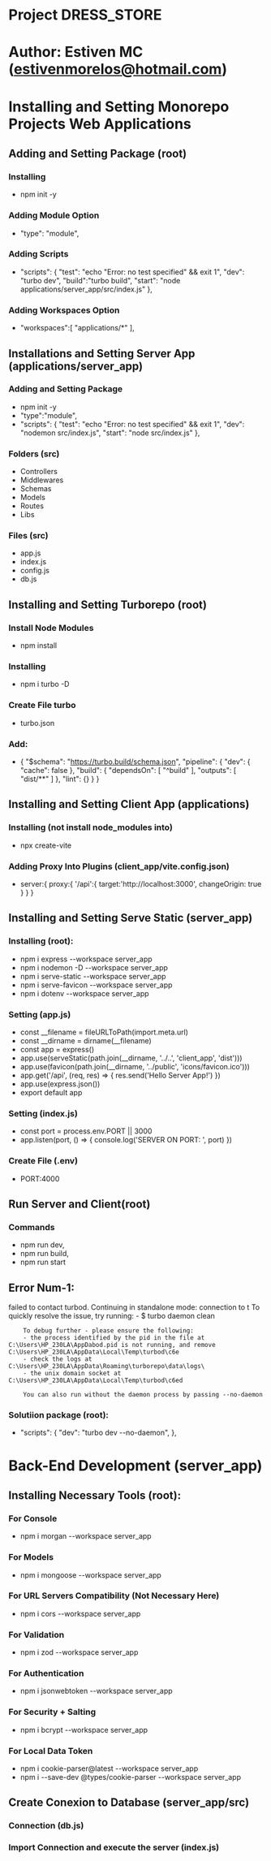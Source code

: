 # Project DRESS_STORE
# Author: Estiven MC (estivenmorelos@hotmail.com)

# Installing and Setting Monorepo Projects Web Applications

## Adding and Setting Package (root)
### Installing
- npm init -y
### Adding Module Option
- "type": "module",
### Adding Scripts 
- "scripts": {
    "test": "echo \"Error: no test specified\" && exit 1",
    "dev": "turbo dev",
    "build":"turbo build",
    "start": "node applications/server_app/src/index.js"
  },
### Adding Workspaces Option
-  "workspaces":[
    "applications/*"
  ],


## Installations and Setting Server App (applications/server_app)
### Adding and Setting Package
- npm init -y
- "type":"module",
- "scripts": {
    "test": "echo \"Error: no test specified\" && exit 1",
    "dev": "nodemon src/index.js",
    "start": "node src/index.js"
  },
### Folders (src)
- Controllers
- Middlewares
- Schemas
- Models
- Routes
- Libs
### Files (src)
- app.js
- index.js
- config.js
- db.js

## Installing and Setting Turborepo (root)
### Install Node Modules
- npm install
### Installing
- npm i turbo -D
### Create File turbo
- turbo.json
### Add:
- {
    "$schema": "https://turbo.build/schema.json",
    "pipeline": {
        "dev": {
            "cache": false
        },
        "build": {
            "dependsOn": [
                "^build"
            ],
            "outputs": [
                "dist/**"
            ]
        },
        "lint": {}
    }
}

## Installing and Setting Client App (applications)
### Installing (not install node_modules into)
- npx create-vite
### Adding Proxy Into Plugins (client_app/vite.config.json)
-  server:{
    proxy:{
      '/api':{
        target:'http://localhost:3000',
        changeOrigin: true
      }
    }
  }


## Installing and Setting Serve Static (server_app)
### Installing (root):
- npm i express --workspace server_app
- npm i nodemon -D --workspace server_app
- npm i serve-static --workspace server_app
- npm i serve-favicon --workspace server_app
- npm i dotenv --workspace server_app
### Setting (app.js)
- const __filename = fileURLToPath(import.meta.url)
- const __dirname = dirname(__filename)
- const app = express()
- app.use(serveStatic(path.join(__dirname, '../..', 'client_app', 'dist')))
- app.use(favicon(path.join(__dirname, '../public', 'icons/favicon.ico')))
- app.get('/api', (req, res) => {
    res.send('Hello Server App!')
})
- app.use(express.json())
- export default app
### Setting (index.js)
- const port = process.env.PORT || 3000
- app.listen(port, () => {
    console.log('SERVER ON PORT: ', port)
})
### Create File (.env)
- PORT:4000


## Run Server and Client(root)
### Commands
- npm run dev, 
- npm run build,
- npm run start

## Error Num-1:
failed to contact turbod. Continuing in standalone mode: connection to t
        To quickly resolve the issue, try running:
        - $ turbo daemon clean

        To debug further - please ensure the following:
        - the process identified by the pid in the file at C:\Users\HP_230LA\AppDabod.pid is not running, and remove C:\Users\HP_230LA\AppData\Local\Temp\turbod\c6e
        - check the logs at C:\Users\HP_230LA\AppData\Roaming\turborepo\data\logs\
        - the unix domain socket at C:\Users\HP_230LA\AppData\Local\Temp\turbod\c6ed

        You can also run without the daemon process by passing --no-daemon

### Solutiion package (root):
- "scripts": {
    "dev": "turbo dev --no-daemon",
  },


# Back-End Development (server_app)

## Installing Necessary Tools (root):
### For Console
- npm i morgan --workspace server_app
### For Models
- npm i mongoose --workspace server_app
### For URL Servers Compatibility (Not Necessary Here)
 - npm i cors --workspace server_app
### For Validation
- npm i zod --workspace server_app
### For Authentication
- npm i jsonwebtoken --workspace server_app
### For Security + Salting
- npm i bcrypt --workspace server_app
### For Local Data Token
- npm i cookie-parser@latest --workspace server_app
- npm i --save-dev @types/cookie-parser --workspace server_app


## Create Conexion to Database (server_app/src)
### Connection (db.js) 
### Import Connection and execute the server (index.js) 
